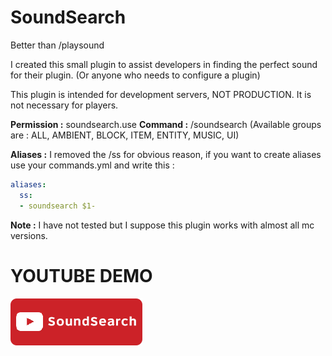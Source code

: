 # SoundSearch
 Better than /playsound

I created this small plugin to assist developers in finding the perfect sound for their plugin. (Or anyone who needs to configure a plugin)

This plugin is intended for development servers, NOT PRODUCTION. It is not necessary for players.

**Permission :** soundsearch.use
**Command :** /soundsearch
(Available groups are : ALL, AMBIENT, BLOCK, ITEM, ENTITY, MUSIC, UI)

**Aliases :** I removed the /ss for obvious reason, if you want to create aliases use your commands.yml and write this :
```yaml
aliases:
  ss:
  - soundsearch $1-
```

**Note :** I have not tested but I suppose this plugin works with almost all mc versions.

# YOUTUBE DEMO
[![IMAGE ALT TEXT HERE](VideoButton.png)](https://www.youtube.com/watch?v=oOVVEfuenkM)
